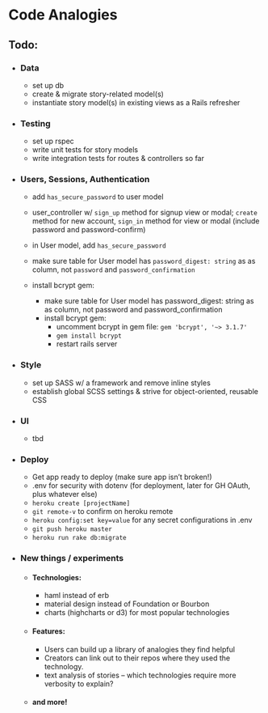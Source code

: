 # Code Analogies

## Todo:
- ### Data
  - set up db
  - create & migrate story-related model(s)
  - instantiate story model(s) in existing views as a Rails refresher

- ### Testing
  - set up rspec
  - write unit tests for story models
  - write integration tests for routes & controllers so far

- ### Users, Sessions, Authentication
  - add `has_secure_password` to user model
  - user_controller w/ `sign_up` method for signup view or modal; `create` method for new account, `sign_in` method for view or modal (include password and password-confirm)

  - in User model, add `has_secure_password`
  - make sure table for User model has `password_digest: string` as as column, not `password` and `password_confirmation`
  - install bcrypt gem:
    - make sure table for User model has password_digest: string as as column, not password and password_confirmation
    - install bcrypt gem:
      - uncomment bcrypt in gem file: `gem 'bcrypt', '~> 3.1.7'`
      - `gem install bcrypt`
      - restart rails server

- ### Style
  - set up SASS w/ a framework and remove inline styles
  - establish global SCSS settings & strive for object-oriented, reusable CSS

- ### UI
  - tbd

- ### Deploy
  - Get app ready to deploy (make sure app isn’t broken!)
  - .env for security with dotenv (for deployment, later for GH OAuth, plus whatever else)
  - `heroku create [projectName]`
  - `git remote-v` to confirm on heroku remote
  - `heroku config:set key=value` for any secret configurations in .env
  - `git push heroku master`
  - `heroku run rake db:migrate`

- ### New things / experiments
  - #### Technologies:
    - haml instead of erb
    - material design instead of Foundation or Bourbon
    - charts (highcharts or d3) for most popular technologies
  - #### Features:
    - Users can build up a library of analogies they find helpful
    - Creators can link out to their repos where they used the technology.
    - text analysis of stories – which technologies require more verbosity to explain?

  - #### and more!
